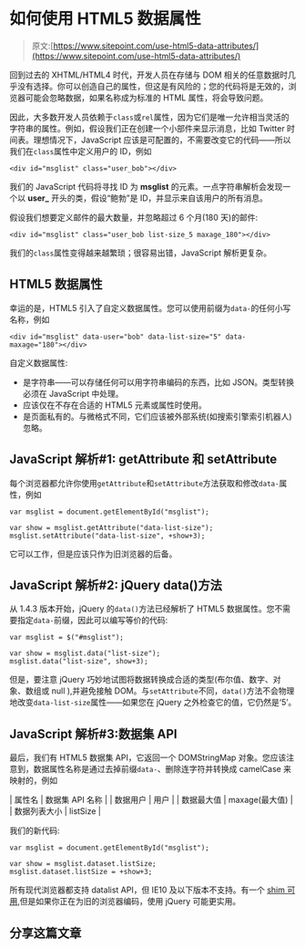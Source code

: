 # 如何使用 HTML5 数据属性

> 原文:[https://www.sitepoint.com/use-html5-data-attributes/](https://www.sitepoint.com/use-html5-data-attributes/)

回到过去的 XHTML/HTML4 时代，开发人员在存储与 DOM 相关的任意数据时几乎没有选择。你可以创造自己的属性，但这是有风险的；您的代码将是无效的，浏览器可能会忽略数据，如果名称成为标准的 HTML 属性，将会导致问题。

因此，大多数开发人员依赖于`class`或`rel`属性，因为它们是唯一允许相当灵活的字符串的属性。例如，假设我们正在创建一个小部件来显示消息，比如 Twitter 时间表。理想情况下，JavaScript 应该是可配置的，不需要改变它的代码——所以我们在`class`属性中定义用户的 ID，例如

```
<div id="msglist" class="user_bob"></div>
```

我们的 JavaScript 代码将寻找 ID 为 **msglist** 的元素。一点字符串解析会发现一个以 **user_** 开头的类，假设“鲍勃”是 ID，并显示来自该用户的所有消息。

假设我们想要定义邮件的最大数量，并忽略超过 6 个月(180 天)的邮件:

```
<div id="msglist" class="user_bob list-size_5 maxage_180"></div>
```

我们的`class`属性变得越来越繁琐；很容易出错，JavaScript 解析更复杂。

## HTML5 数据属性

幸运的是，HTML5 引入了自定义数据属性。您可以使用前缀为`data-`的任何小写名称，例如

```
<div id="msglist" data-user="bob" data-list-size="5" data-maxage="180"></div>
```

自定义数据属性:

*   是字符串——可以存储任何可以用字符串编码的东西，比如 JSON。类型转换必须在 JavaScript 中处理。
*   应该仅在不存在合适的 HTML5 元素或属性时使用。
*   是页面私有的。与微格式不同，它们应该被外部系统(如搜索引擎索引机器人)忽略。

## JavaScript 解析#1: getAttribute 和 setAttribute

每个浏览器都允许你使用`getAttribute`和`setAttribute`方法获取和修改`data-`属性，例如

```
var msglist = document.getElementById("msglist");

var show = msglist.getAttribute("data-list-size");
msglist.setAttribute("data-list-size", +show+3);
```

它可以工作，但是应该只作为旧浏览器的后备。

## JavaScript 解析#2: jQuery data()方法

从 1.4.3 版本开始，jQuery 的`data()`方法已经解析了 HTML5 数据属性。您不需要指定`data-`前缀，因此可以编写等价的代码:

```
var msglist = $("#msglist");

var show = msglist.data("list-size");
msglist.data("list-size", show+3);
```

但是，要注意 jQuery 巧妙地试图将数据转换成合适的类型(布尔值、数字、对象、数组或 null ),并避免接触 DOM。与`setAttribute`不同，`data()`方法不会物理地改变`data-list-size`属性——如果您在 jQuery 之外检查它的值，它仍然是‘5’。

## JavaScript 解析#3:数据集 API

最后，我们有 HTML5 数据集 API，它返回一个 DOMStringMap 对象。您应该注意到，数据属性名称是通过去掉前缀`data-`、删除连字符并转换成 camelCase 来映射的，例如

| 属性名 | 数据集 API 名称 |
| 数据用户 | 用户 |
| 数据最大值 | maxage(最大值) |
| 数据列表大小 | listSize |

我们的新代码:

```
var msglist = document.getElementById("msglist");

var show = msglist.dataset.listSize;
msglist.dataset.listSize = +show+3;
```

所有现代浏览器都支持 datalist API，但 IE10 及以下版本不支持。有一个 [shim 可用](https://github.com/Modernizr/Modernizr/wiki/HTML5-Cross-browser-Polyfills#dataset-property-for-use-with-custom-data--attributes),但是如果你正在为旧的浏览器编码，使用 jQuery 可能更实用。

## 分享这篇文章